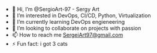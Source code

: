 - 👋 Hi, I’m @SergioArt-97 - Sergy Art
- 👀 I’m interested in DevOps, CI/CD, Python, Virtualization
- 🌱 I’m currently learning DevOps engieneering
- 💞️ I’m looking to collaborate on projects with passion
- 📫 How to reach me SergeiArt97@gmail.com
- ⚡ Fun fact: i got 3 cats
